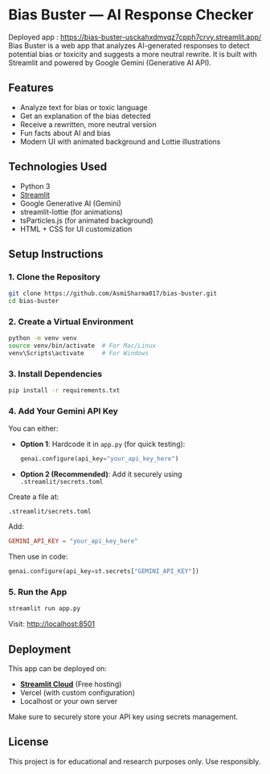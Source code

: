 
# Bias Buster — AI Response Checker

Deployed app : https://bias-buster-usckahxdmvqz7cpph7crvy.streamlit.app/
Bias Buster is a web app that analyzes AI-generated responses to detect potential bias or toxicity and suggests a more neutral rewrite. It is built with Streamlit and powered by Google Gemini (Generative AI API).

## Features

- Analyze text for bias or toxic language
- Get an explanation of the bias detected
- Receive a rewritten, more neutral version
- Fun facts about AI and bias
- Modern UI with animated background and Lottie illustrations

## Technologies Used

- Python 3
- [Streamlit](https://streamlit.io)
- Google Generative AI (Gemini)
- streamlit-lottie (for animations)
- tsParticles.js (for animated background)
- HTML + CSS for UI customization

## Setup Instructions

### 1. Clone the Repository

```bash
git clone https://github.com/AsmiSharma017/bias-buster.git
cd bias-buster
````

### 2. Create a Virtual Environment

```bash
python -m venv venv
source venv/bin/activate  # For Mac/Linux
venv\Scripts\activate     # For Windows
```

### 3. Install Dependencies

```bash
pip install -r requirements.txt
```

### 4. Add Your Gemini API Key

You can either:

* **Option 1**: Hardcode it in `app.py` (for quick testing):

  ```python
  genai.configure(api_key="your_api_key_here")
  ```

* **Option 2 (Recommended)**: Add it securely using `.streamlit/secrets.toml`

Create a file at:

```
.streamlit/secrets.toml
```

Add:

```toml
GEMINI_API_KEY = "your_api_key_here"
```

Then use in code:

```python
genai.configure(api_key=st.secrets["GEMINI_API_KEY"])
```

### 5. Run the App

```bash
streamlit run app.py
```

Visit: [http://localhost:8501](http://localhost:8501)

## Deployment

This app can be deployed on:

* **[Streamlit Cloud](https://streamlit.io/cloud)** (Free hosting)
* Vercel (with custom configuration)
* Localhost or your own server

Make sure to securely store your API key using secrets management.

## License

This project is for educational and research purposes only. Use responsibly.


